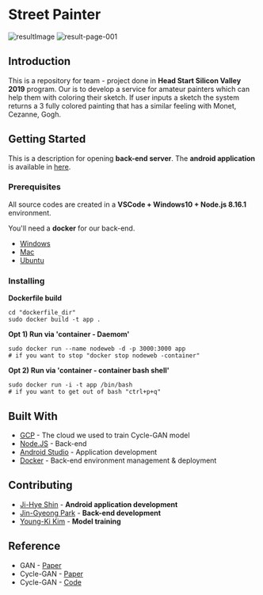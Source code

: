# Street Painter

![resultImage](https://user-images.githubusercontent.com/37070273/63467960-9b8d0580-c4a1-11e9-8558-b08fadb9e26a.jpg)
![result-page-001](https://user-images.githubusercontent.com/37070273/63468159-1f46f200-c4a2-11e9-9bf7-a9f8a96889de.jpg)

## Introduction

This is a repository for team - project done in **Head Start Silicon Valley 2019** program.
Our is to develop a service for amateur painters which can help them with coloring their sketch.
If user inputs a sketch the system returns a 3 fully colored painting that has a similar feeling with Monet, Cezanne, Gogh.

## Getting Started

This is a description for opening **back-end server**. The **android application** is available in [here](https://github.com/hsvc/AppSketch).

### Prerequisites

All source codes are created in a **VSCode + Windows10 + Node.js 8.16.1** environment.

You'll need a **docker** for our back-end.

* [Windows](https://docs.docker.com/docker-for-windows/install/)
* [Mac](https://docs.docker.com/docker-for-mac/install/)
* [Ubuntu](https://docs.docker.com/install/linux/docker-ce/ubuntu/)
### Installing  

**Dockerfile build**

```
cd "dockerfile_dir"
sudo docker build -t app .
```
**Opt 1) Run via 'container - Daemom'**
```
sudo docker run --name nodeweb -d -p 3000:3000 app
# if you want to stop "docker stop nodeweb -container"
```

**Opt 2) Run via 'container - container bash shell'**
```
sudo docker run -i -t app /bin/bash
# if you want to get out of bash "ctrl+p+q"
```
## Built With

* [GCP](https://cloud.google.com/gcp/?utm_source=google&utm_medium=cpc&utm_campaign=na-US-all-en-dr-bkws-all-all-trial-b-dr-1007179&utm_content=text-ad-none-any-DEV_c-CRE_114825958447-ADGP_Hybrid%20%7C%20AW%20SEM%20%7C%20BKWS%20%7C%20US%20%7C%20en%20%7C%20BMM%20~%20Google%20Platform%20Cloud-KWID_43700010161835515-kwd-101618149257&utm_term=KW_%2Bgoogle%20%2Bplatform%20%2Bcloud-ST_%2Bgoogle%20%2Bplatform%20%2Bcloud&gclid=CjwKCAjwtO7qBRBQEiwAl5WC22vmkj6L5R0D7KSf491x4R4gQaW7JAz3YnV_Sm0IhUcuVONA_bvK4BoC2SoQAvD_BwE) - The cloud we used to train Cycle-GAN model
* [Node.JS](https://nodejs.org/en/docs/) - Back-end
* [Android Studio](https://developer.android.com/docs) - Application development
* [Docker](https://docs.docker.com/) - Back-end environment management & deployment

## Contributing

* [Ji-Hye Shin](https://github.com/jihyyeshin) - **Android application development**
* [Jin-Gyeong Park](https://github.com/sand116) - **Back-end development**
* [Young-Ki Kim](https://github.com/kimyoungi99) - **Model training**

## Reference

* GAN - [Paper](https://arxiv.org/abs/1406.2661)
* Cycle-GAN - [Paper](https://arxiv.org/abs/1703.10593)
* Cycle-GAN - [Code](https://github.com/xhujoy/CycleGAN-tensorflow)
